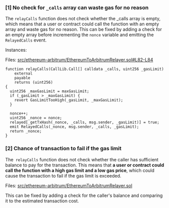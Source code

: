 ### [1] No check for `_calls` array can waste gas for no reason

The `relayCalls` function does not check whether the _calls array is empty, which means that a user or contract could call the function with an empty array and waste gas for no reason. This can be fixed by adding a check for an empty array before incrementing the `nonce` variable and emitting the `RelayedCalls` event.

Instances:

Files: [src/ethereum-arbitrum/EthereumToArbitrumRelayer.sol#L82-L84](https://github.com/pooltogether/ERC5164/blob/5647bd84f2a6d1a37f41394874d567e45a97bf48/src/ethereum-arbitrum/EthereumToArbitrumRelayer.sol#L82-L84)

```solidity
function relayCalls(CallLib.Call[] calldata _calls, uint256 _gasLimit)
    external
    payable
    returns (uint256)
{
  uint256 _maxGasLimit = maxGasLimit;
  if (_gasLimit > _maxGasLimit) {
    revert GasLimitTooHigh(_gasLimit, _maxGasLimit);
  }

  nonce++;
  uint256 _nonce = nonce;
  relayed[_getTxHash(_nonce, _calls, msg.sender, _gasLimit)] = true;
  emit RelayedCalls(_nonce, msg.sender, _calls, _gasLimit);
  return _nonce;
}
```

### [2] Chance of transaction to fail if the gas limit

The` relayCalls` function does not check whether the caller has sufficient balance to pay for the transaction. This means that **a user or contract could call the function with a high gas limit and a low gas price**, which could cause the transaction to fail if the gas limit is exceeded. 

Files: [src/ethereum-arbitrum/EthereumToArbitrumRelayer.sol](https://github.com/pooltogether/ERC5164/blob/5647bd84f2a6d1a37f41394874d567e45a97bf48/src/ethereum-arbitrum/EthereumToArbitrumRelayer.sol)

This can be fixed by adding a check for the caller's balance and comparing it to the estimated transaction cost.
